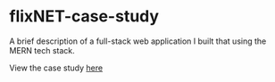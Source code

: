 # flixNET-case-study

A brief description of a full-stack web application I built that using the MERN tech stack.

View the case study [here](https://jonathan-sheets.github.io/flixNET-case-study/)

